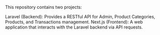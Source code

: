 This repository contains two projects:

Laravel (Backend): Provides a RESTful API for Admin, Product Categories, Products, and Transactions management.
Next.js (Frontend): A web application that interacts with the Laravel backend via API requests.